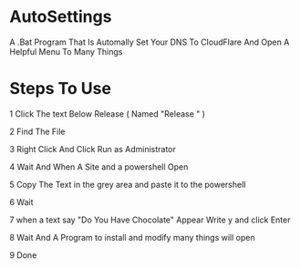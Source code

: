 # AutoSettings
A .Bat Program That Is Automally Set Your DNS To CloudFlare And Open A Helpful Menu To Many Things

# Steps To Use

1   Click The text Below Release ( Named "Release <Date>"  ) 

2   Find The File

3   Right Click And Click Run as Administrator

4   Wait And When A Site and a powershell Open

5   Copy The Text in the grey area and paste it to the powershell

6   Wait

7   when a text say "Do You Have Chocolate" Appear Write y and click Enter

8   Wait And A Program to install and modify many things will open

9   Done
